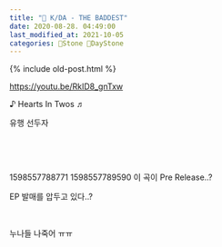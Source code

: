 ```yaml
---
title: "🌱 K/DA - THE BADDEST"
date: 2020-08-28. 04:49:00
last_modified_at: 2021-10-05
categories: 🗿Stone 🌱DayStone
---
```

{% include old-post.html %}

​https://youtu.be/RkID8_gnTxw

♪ Hearts In Twos ♬

유행 선두자

​

​


 1598557788771
1598557789590
이 곡이 Pre Release..?

EP 발매를 압두고 있다..?

​

누나들 나죽어 ㅠㅠ